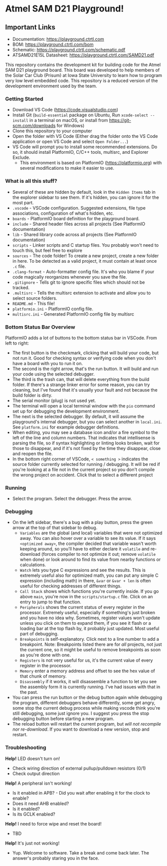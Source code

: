 # Atmel SAM D21 Playground!

## Important Links
 * Documentation: https://playground.ctrtl.com
 * BOM: https://playground.ctrtl.com/bom
 * Schematic: https://playground.ctrtl.com/schematic.pdf
 * ATSAMD21E15L Datasheet: https://playground.ctrtl.com/SAMD21.pdf

This repository contains the development kit for building code for the Atmel SAM D21 playground board. This board was developed to help members of the Solar Car Club (Prisum) at Iowa State University to learn how to program very low level embedded code. This repository is a reduced version of the development environment used by the team.

### Getting Started
 - Download VS Code (https://code.visualstudio.com)
 - Install Git (`build-essential` package on Ubuntu, Run `xcode-select --install` in a terminal on macOS, or install from https://git-scm.com/downloads for Windows)
 - Clone this repository to your computer
 - Open the folder with VS Code (Either drag the folder onto the VS Code application or open VS Code and select `Open Folder...`)
 - VS Code will prompt you to install some recommended extensions. Do so, it should install PlatformIO, C/C++ tools, multisrc, and Explorer Exclude.
   - This environment is based on PlatformIO (https://platformio.org) with several modifications to make it easier to use. 
 
### What is all this stuff?
 - Several of these are hidden by default, look in the `Hidden Items` tab in the explorer sidebar to see them. If it's hidden, you can ignore it for the most part.
 - `.vscode` - VSCode configuration. Suggested extensions, file type associations, configuration of what's hidden, etc.
 - `boards` - PlatformIO board definition for the playground board.
 - `include` - Shared header files across all projects (See PlatformIO documentation)
 - `lib` - Shared library code across all projects (See PlatformIO documentation)
 - `scripts` - Linker scripts and C startup files. You probably won't need to touch this, but feel free to explore
 - `sources` - The code folder! To create a new project, create a new folder in here. To be detected as a valid project, it must contain at least once `.c` file.
 - `.clang-format` - Auto-formatter config file. It's who you blame if your code magically reorganizes whenever you save the file.
 - `.gitignore` - Tells git to ignore specific files which should not be tracked.
 - `.multisrc` - Tells the multisrc extension to activate and allow you to select source folders.
 - `README.md` - This file!
 - `platformio.ini` - PlatformIO config file.
 - `multisrc.ini` - Generated PlatformIO config file by multisrc

### Bottom Status Bar Overview
PlatformIO adds a lot of buttons to the bottom status bar in VSCode. From left to right:
 - The first button is the checkmark, clicking that will build your code, but not run it. Good for checking syntax or verifying code when you don't have a board with you to run it on.
 - The second is the right arrow, that's the run button. It will build and run your code using the selected debugger.
 - The third is the trash can, that will delete everything from the build folder. If there's a strange linker error for some reason, you can try cleaning, but I've found that it's usually your fault and not because the build folder is dirty.
 - The serial monitor (plug) is not used yet.
 - The terminal will open a local terminal window with the `pio` command set up for debugging the development environment.
 - The next is the selected debugger. By default, it will assume the playground's internal debugger, but you can select another in `local.ini`. See `platform.ini` for example debugger definitions. 
 - When editing, you may see a database icon and/or a fire symbol to the left of the line and column numbers. That indicates that intellisense is parsing the file, so if syntax highlighting or linting looks broken, wait for those to disappear, and if it's not fixed by the time they disappear, close and reopen the file.
 - In the bottom right corner of VSCode, `< something >` indicates the source folder currently selected for running / debugging. It will be red if you're looking at a file not in the current project so you don't compile the wrong project on accident. Click that to select a different project

### Running
 - Select the program. Select the debugger. Press the arrow.

### Debugging
 - On the left sidebar, there's a bug with a play button, press the green arrow at the top of that sidebar to debug.
   - `Variables` are the global (and local) variables that were not optimized away. You can also hover over a variable to see its value. If it says `<optimized away>`, the compiler decided that variable wasn't worth keeping around, so you'll have to either declare it `volatile` and re-download (forces compiler to not optimize it out; remove `volatile` when done) or look around to find its value from nearby functions or calculations.
   - `Watch` lets you type C expressions and see the results. This is extremely useful also for optimized math, you can put any simple C expression (including math) in there, `&var` or `&var + len` is often useful for checking addresses of different things.
   - `Call Stack` shows which functions you're currently inside. If you go above `main`, you're now in the `scripts/startup.c` file. Click on an entry to jump to that function.
   - `Peripherals` shows the current status of every register in the processor. Extremely useful, especially if something's just broken and you have no idea why. Sometimes, register values won't update unless you click on them to expand them, if you see it flash or a loading bar at the top flash by, it probably just updated. Most useful part of debugging.
   - `Breakpoints` is self-explanatory. Click next to a line number to add a breakpoint. Note: Breakpoints listed there are for *all* projects, not just the current one, so it might be useful to remove breakpoints as soon as you're done with one.
   - `Registers` is not very useful for us, it's the current value of every register in the processor.
   - `Memory` enter a memory address and offset to see the hex value of that chunk of memory.
   - `Disassembly` if it works, it will disassemble a function to let you see the assembly form it is currently running. I've had issues with that in the past.
 - You can press the run button or the debug button again while debugging the program, different debuggers behave differently, some get angry, some stop the current debug process while making vscode think you're still debugging, some just ignore you. I suggest you press the stop debugging button before starting a new program.
 - The reload button will restart the current program, but *will not recompile nor re-download*. If you want to download a new version, stop and restart.

### Troubleshooting
**Help!** LED doesn't turn on!
 - Check wiring direction of external pullup/pulldown resistors (0/1)
 - Check output direction

**Help!** A peripheral isn't working!
 - Is it enabled in APB? - Did you wait after enabling it for the clock to enable?
 - Does it need AHB enabled?
 - Is it enabled?
 - Is its GCLK enabled?

**Help!** I need to force wipe and reset the board!
 - TBD

**Help!** It's just not working!
 - Yup. Welcome to software. Take a break and come back later. The answer's probably staring you in the face.


